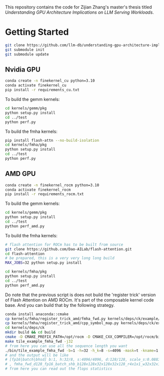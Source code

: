 This repository contains the code for Zijian Zhang's master's thesis titled <em>Understanding GPU Architecture Implications on LLM Serving Workloads</em>.
# Getting Started
```sh
git clone https://github.com/llm-db/understanding-gpu-architecture-implications-on-llm-serving-workloads.git
git submodule init
git submodule update
```

## Nvidia GPU
```sh
conda create -n finekernel_cu python=3.10
conda activate finekernel_cu
pip install -r requirements_cu.txt
```

To build the gemm kernels:
```sh
cd kernels/gemm/pkg
python setup.py install
cd ../test
python perf.py
```
To build the fmha kernels:
```sh
pip install flash-attn --no-build-isolation
cd kernels/fmha/pkg
python setup.py install
cd ../test
python perf.py
```

## AMD GPU
```sh
conda create -n finekernel_rocm python=3.10
conda activate finekernel_rocm
pip install -r requirements_rocm.txt
```
To build the gemm kernels:
```sh
cd kernels/gemm/pkg
python setup.py install
cd ../test
python perf_amd.py
```
To build the fmha kernels:

```sh
# flash attention for ROCm has to be built from source
git clone https://github.com/Dao-AILab/flash-attention.git
cd flash-attention
# be prepared, this is a very very long long build
MAX_JOBS=32 python setup.py install
```

```sh
cd kernels/fmha/pkg
python setup.py install
cd ../test
python perf_amd.py
```

Do note that the previous script is does not build the 'register trick' version of Flash Attention on AMD ROCm. It's part of the composable kernel code base. And you can build that by the following strategy.

```sh
conda install anaconda::cmake
cp kernels/fmha/register_trick_amd/fmha_fwd.py kernels/deps/ck/example/ck_tile/01_fmha/codegen/ops/fmha_fwd.py
cp kernels/fmha/register_trick_amd/cpp_symbol_map.py kernels/deps/ck/example/ck_tile/01_fmha/codegen/cpp_symbol_map.py
cd kernels/deps/ck
mkdir build && cd build
cmake -D CMAKE_PREFIX_PATH=/opt/rocm -D CMAKE_CXX_COMPILER=/opt/rocm/bin/hipcc -D CMAKE_BUILD_TYPE=Release -D GPU_TARGETS="gfx90a" ..
make tile_example_fmha_fwd -j32
# from here you can use all the sequence length you want
./bin/tile_example_fmha_fwd -b=1 -h=32 -h_k=8 -s=4096 -mask=t -kname=1
# and the output will be like
# [fp16|batch|bhsd] b:1, h:32/8, s:4096/4096, d:128/128, scale_s:0.0883883, bias:n, p_drop:0, lse:0, squant:0, mask:t(-1:0), v:r011000
# , fmha_fwd_d128_fp16_batch_shb_b128x128x32x128x32x128_r4x1x1_w32x32x16_qr_vr_psddv_mask, 3.955 ms, 69.50 TFlops, 33.94 GB/s, valid:y
# from here you can read out the flops statistics
```
